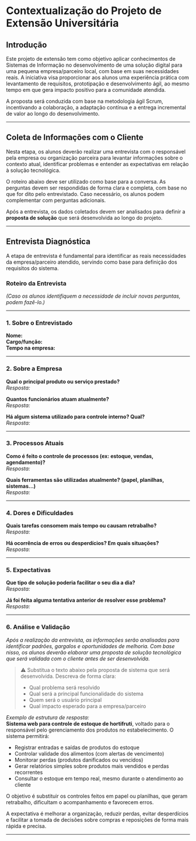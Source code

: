 # Contextualização do Projeto de Extensão Universitária

## Introdução

Este projeto de extensão tem como objetivo aplicar conhecimentos de Sistemas de Informação no desenvolvimento de uma solução digital para uma pequena empresa/parceiro local, com base em suas necessidades reais. A iniciativa visa proporcionar aos alunos uma experiência prática com levantamento de requisitos, prototipação e desenvolvimento ágil, ao mesmo tempo em que gera impacto positivo para a comunidade atendida.

A proposta será conduzida com base na metodologia ágil Scrum, incentivando a colaboração, a adaptação contínua e a entrega incremental de valor ao longo do desenvolvimento.

---

## Coleta de Informações com o Cliente

Nesta etapa, os alunos deverão realizar uma entrevista com o responsável pela empresa ou organização parceira para levantar informações sobre o contexto atual, identificar problemas e entender as expectativas em relação à solução tecnológica. 

O roteiro abaixo deve ser utilizado como base para a conversa. As perguntas devem ser respondidas de forma clara e completa, com base no que for dito pelo entrevistado. Caso necessário, os alunos podem complementar com perguntas adicionais.

Após a entrevista, os dados coletados devem ser analisados para definir a **proposta de solução** que será desenvolvida ao longo do projeto.

---

## Entrevista Diagnóstica

A etapa de entrevista é fundamental para identificar as reais necessidades da empresa/parceiro atendido, servindo como base para definição dos requisitos do sistema.

### Roteiro da Entrevista

_(Caso os alunos identifiquem a necessidade de incluir novas perguntas, podem fazê-lo.)_

---

### 1. Sobre o Entrevistado

**Nome:**  
**Cargo/função:**  
**Tempo na empresa:**  

---

### 2. Sobre a Empresa

**Qual o principal produto ou serviço prestado?**  
_Resposta:_  

**Quantos funcionários atuam atualmente?**  
_Resposta:_  

**Há algum sistema utilizado para controle interno? Qual?**  
_Resposta:_  

---

### 3. Processos Atuais

**Como é feito o controle de processos (ex: estoque, vendas, agendamento)?**  
_Resposta:_  

**Quais ferramentas são utilizadas atualmente? (papel, planilhas, sistemas...)**  
_Resposta:_  

---

### 4. Dores e Dificuldades

**Quais tarefas consomem mais tempo ou causam retrabalho?**  
_Resposta:_  

**Há ocorrência de erros ou desperdícios? Em quais situações?**  
_Resposta:_  

---

### 5. Expectativas

**Que tipo de solução poderia facilitar o seu dia a dia?**  
_Resposta:_  

**Já foi feita alguma tentativa anterior de resolver esse problema?**  
_Resposta:_  

---

### 6. Análise e Validação

_Após a realização da entrevista, as informações serão analisadas para identificar padrões, gargalos e oportunidades de melhoria. Com base nisso, os alunos deverão elaborar uma proposta de solução tecnológica que será validada com o cliente antes de ser desenvolvida._ 


> ⚠️ Substitua o texto abaixo pela proposta de sistema que será desenvolvida. Descreva de forma clara:
> - Qual problema será resolvido
> - Qual será a principal funcionalidade do sistema
> - Quem será o usuário principal
> - Qual impacto esperado para a empresa/parceiro

_Exemplo de estrutura de resposta:_  
**Sistema web para controle de estoque de hortifruti**, voltado para o responsável pelo gerenciamento dos produtos no estabelecimento. O sistema permitirá:

- Registrar entradas e saídas de produtos do estoque  
- Controlar validade dos alimentos (com alertas de vencimento)  
- Monitorar perdas (produtos danificados ou vencidos)  
- Gerar relatórios simples sobre produtos mais vendidos e perdas recorrentes  
- Consultar o estoque em tempo real, mesmo durante o atendimento ao cliente  

O objetivo é substituir os controles feitos em papel ou planilhas, que geram retrabalho, dificultam o acompanhamento e favorecem erros.  

A expectativa é melhorar a organização, reduzir perdas, evitar desperdícios e facilitar a tomada de decisões sobre compras e reposições de forma mais rápida e precisa.

--- 





